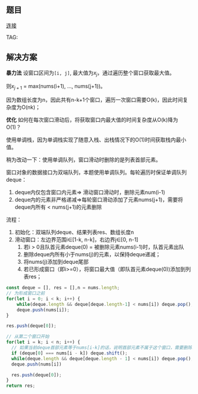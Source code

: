 ## 题目

[连接]()

TAG: 

## 解决方案

**暴力法**
设窗口区间为`[i, j]`, 最大值为$x_j$，通过遍历整个窗口获取最大值。

则$x_{j+1}$ = max(nums(i+1), ..., nums(j+1))。

因为数组长度为n，因此共有n-k+1个窗口，遍历一次窗口需要O(k)，因此时间复杂度为O(nk)；

**优化**
如何在每次窗口滑动后，将获取窗口内最大值的时间复杂度从O(k)降为O(1)？


使用单调栈，因为单调栈实现了随意入栈、出栈情况下的O(1)时间获取栈内最小值。

稍为改动一下：使用单调队列，窗口滑动时删除的是列表首部元素。

窗口对象的数据接口为双端队列，本题使用单调队列。每轮遍历时保证单调队列deque：
1. deque内仅包含窗口内元素=> 滑动窗口滑动时，删除元素num(i-1)
2. deque内的元素非严格递减=>每轮窗口滑动添加了元素nums(j+1)，需要将deque内所有 < nums(j+1)的元素删除

流程：
1. 初始化：双端队列deque、结果列表res、数组长度n
2. 滑动窗口：左边界范围i∈[1-k, n-k]，右边界j∈[0, n-1]
   1. 若i > 0且队首元素deque(0) = 被删除元素nums(i-1)时，队首元素出队
   2. 删除deque内所有小于nums(j)的元素，以保持deque递减；
   3. 将nums(j)添加到deque尾部
   4. 若已形成窗口（即i>=0），将窗口最大值（即队首元素deque(0))添加到列表res；


```javascript
const deque = [], res = [],n = nums.length;
// 为形成窗口之前
for(let i = 0; i < k; i++) {
    while(deque.length && deque[deque.length-1] < nums[i]) deque.pop();
    deque.push(nums[i]);
}

res.push(deque[0]);

// 从第二个窗口开始
for(let i = k; i < n; i++) {
  // 如果当前deque首部元素等于nums[i-k]的话，说明首部元素不属于这个窗口，需要删除
  if (deque[0] === nums[i - k]) deque.shift();
  while(deque.length && deque[deque.length - 1] < nums[i]) deque.pop();
  deque.push(nums[i])

  res.push(deque[0]);
}
return res;
```